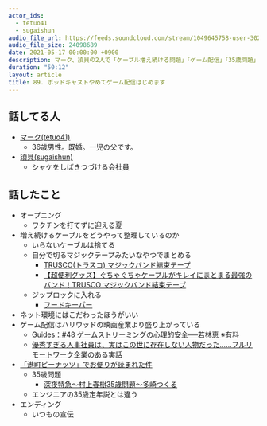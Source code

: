 ```yaml
---
actor_ids:
  - tetuo41
  - sugaishun
audio_file_url: https://feeds.soundcloud.com/stream/1049645758-user-302747142-yarukinai-89-2021-05-17.mp3
audio_file_size: 24098689
date: 2021-05-17 00:00:00 +0900
description: マーク、須貝の2人で「ケーブル増え続ける問題」「ゲーム配信」「35歳問題」について話しました。
duration: "50:12"
layout: article
title: 89. ポッドキャストやめてゲーム配信はじめます
---
```


## 話してる人
- [マーク(tetuo41)](https://twitter.com/tetuo41)
  - 36歳男性。既婚。一児の父です。
- [須貝(sugaishun)](https://twitter.com/sugaishun)
  - シャケをしばきつづける会社員

## 話したこと
- オープニング
  - ワクチンを打てずに迎える夏
- 増え続けるケーブルをどうやって整理しているのか
  - いらないケーブルは捨てる
  - 自分で切るマジックテープみたいなやつでまとめる
    - [TRUSCO(トラスコ) マジックバンド結束テープ](https://www.amazon.co.jp/dp/B01B4CESLY/)
    - [【超便利グッズ】ぐちゃぐちゃケーブルがキレイにまとまる最強のバンド！TRUSCO マジックバンド結束テープ](https://youtu.be/mH_J_HVUgV8)
  - ジップロックに入れる
    - [フードキーパー](https://www.ikea.com/jp/ja/cat/food-containers-20606/)
- ネット環境にはこだわったほうがいい
- ゲーム配信はハリウッドの映画産業より盛り上がっている
  - [Guides：#48 ゲームストリーミングの心理的安全──若林恵 ※有料](https://qz.com/emails/quartz-japan/1994750/)
  - [優秀すぎる人事社員は、実はこの世に存在しない人物だった……フルリモートワーク企業のある実話](https://www.businessinsider.jp/post-232547)
- [「港町ピーナッツ」でお便りが読まれた件](https://www.portpeanut.com/posts/17191092)
  - 35歳問題
    - [深夜特急〜村上春樹35歳問題〜多崎つくる](http://papativa.jp/archives/3160)
  - エンジニアの35歳定年説とは違う
- エンディング
  - いつもの宣伝
